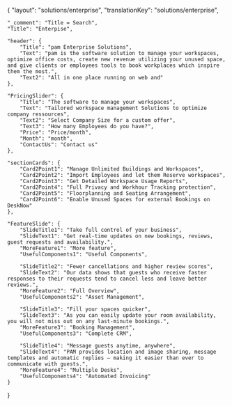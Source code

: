 {
    "layout": "solutions/enterprise",
	"translationKey": "solutions/enterprise",

    "_comment": "Title = Search", 
    "Title": "Enterpise",

    "header": {
		"Title": "pam Enterprise Solutions",
        "Text": "pam is the software solution to manage your workspaces, optimize office costs, create new revenue utilizing your unused space, and give clients or employees tools to book workplaces which inspire them the most.",
		"Text2": "All in one place running on web and"
	},

    "PricingSlider": {
		"Title": "The software to manage your workspaces",
		"Text": "Tailored workspace management Solutions to optimize company ressources",
		"Text2": "Select Company Size for a custom offer",
		"Text3": "How many Employees do you have?",
		"Price": "Price/month",
		"Month": "month",
		"ContactUs": "Contact us"
	},

	"sectionCards": {
		"Card2Point1": "Manage Unlimited Buildings and Workspaces",
		"Card2Point2": "Import Employees and let them Reserve workspaces",
		"Card2Point3": "Get Detailed Workspace Usage Reports",
		"Card2Point4": "Full Privacy and Workhour Tracking protection",
		"Card2Point5": "Floorplanning and Seating Arrangement",
		"Card2Point6": "Enable Unused Spaces for external Bookings on DeskNow"
	},

	"FeatureSlide": {
		"SlideTitle1": "Take full control of your business",
		"SlideText1": "Get real-time updates on new bookings, reviews, guest requests and availability.",
		"MoreFeature1": "More feature",
		"UsefulComponents1": "Useful Components",

		"SlideTitle2": "Fewer cancellations and higher review scores",
		"SlideText2": "Our data shows that guests who receive faster responses to their requests tend to cancel less and leave better reviews.",
		"MoreFeature2": "Full Overview",
		"UsefulComponents2": "Asset Management",

		"SlideTitle3": "Fill your spaces quicker",
		"SlideText3": "As you can easily update your room availability, you will not miss out on any last-minute bookings.",
		"MoreFeature3": "Booking Management",
		"UsefulComponents3": "Complete CRM",

		"SlideTitle4": "Message guests anytime, anywhere",
		"SlideText4": "PAM provides location and image sharing, message templates and automatic replies – making it easier than ever to communicate with guests.",
		"MoreFeature4": "Multiple Desks",
		"UsefulComponents4": "Automated Invoicing"
	}
}